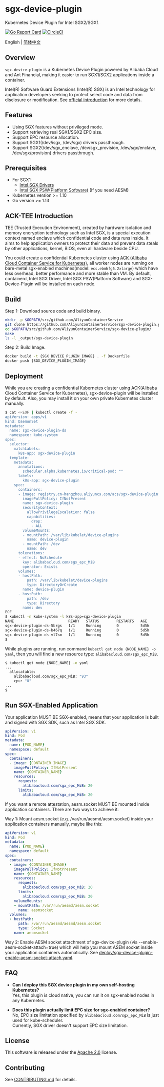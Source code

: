 # sgx-device-plugin

Kubernetes Device Plugin for Intel SGX2/SGX1.

[![Go Report Card](https://goreportcard.com/badge/github.com/AliyunContainerService/sgx-device-plugin)](https://goreportcard.com/report/github.com/AliyunContainerService/sgx-device-plugin)
[![CircleCI](https://circleci.com/gh/AliyunContainerService/sgx-device-plugin.svg?style=svg)](https://circleci.com/gh/AliyunContainerService/sgx-device-plugin)

English | [简体中文](./README-zh_CN.md)

## Overview

`sgx-device-plugin` is a Kubernetes Device Plugin powered by Alibaba Cloud and Ant Financial, making it easier to run SGX1/SGX2 applications inside a container.

Intel(R) Software Guard Extensions (Intel(R) SGX) is an Intel technology for application developers seeking to protect select code and data from disclosure or modification. See [official introduction](https://software.intel.com/en-us/sgx) for more details.

## Features

* Using SGX features without privileged mode.
* Support retrieving real SGX1/SGX2 EPC size.
* Support EPC resource allocation.
* Support SGX1(/dev/isgx, /dev/sgx) drivers passthrough.
* Support SGX2(/dev/sgx_enclave, /dev/sgx_provision, /dev/sgx/enclave, /dev/sgx/provision) drivers passthrough.

## Prerequisites

* For SGX1
  * [Intel SGX Drivers](https://github.com/intel/linux-sgx-driver)
  * [Intel SGX PSW(Platform Software)](https://github.com/intel/linux-sgx) (If you need AESM)
* Kubernetes version >= 1.10
* Go version >= 1.13

## ACK-TEE Introduction

TEE (Trusted Execution Environment), created by hardware isolation and memory encryption technology such as Intel SGX, is a special execution context named enclave which confidential code and data runs inside. It aims to help application owners to protect their data and prevent data steals by other applications, kernel, BIOS, even all hardware beside CPU.

You could create a confidential Kubernetes cluster using [ACK (Alibaba Cloud Container Service for Kubernetes)](https://aliyun.com/product/kubernetes), all worker nodes are running on bare-metal sgx-enabled machines(model: `ecs.ebmhfg5.2xlarge`) which have less overhead, better performance and more stable than VM. By default, containerd, Intel SGX Driver, Intel SGX PSW(Platform Software) and SGX-Device-Plugin will be installed on each node.

## Build

Step 1: Download source code and build binary.

```bash
mkdir -p $GOPATH/src/github.com/AliyunContainerService
git clone https://github.com/AliyunContainerService/sgx-device-plugin.git $GOPATH/src/github.com/AliyunContainerService/sgx-device-plugin
cd $GOPATH/src/github.com/AliyunContainerService/sgx-device-plugin/
make
ls -l _output/sgx-device-plugin
```

Step 2: Build Image.

```bash
docker build -t {SGX_DEVICE_PLUGIN_IMAGE} . -f Dockerfile
docker push {SGX_DEVICE_PLUGIN_IMAGE}
```

## Deployment

While you are creating a confidential Kubernetes cluster using ACK(Alibaba Cloud Container Service for Kubernetes), sgx-device-plugin will be installed by default. Also, you may install it on your own private Kubernetes cluster manually.

```bash
$ cat <<EOF | kubectl create -f -
apiVersion: apps/v1
kind: DaemonSet
metadata:
  name: sgx-device-plugin-ds
  namespace: kube-system
spec:
  selector:
    matchLabels:
      k8s-app: sgx-device-plugin
  template:
    metadata:
      annotations:
        scheduler.alpha.kubernetes.io/critical-pod: ""
      labels:
        k8s-app: sgx-device-plugin
    spec:
      containers:
      - image: registry.cn-hangzhou.aliyuncs.com/acs/sgx-device-plugin:v1.0.0-fb467e2-aliyun
        imagePullPolicy: IfNotPresent
        name: sgx-device-plugin
        securityContext:
          allowPrivilegeEscalation: false
          capabilities:
            drop:
            - ALL
        volumeMounts:
        - mountPath: /var/lib/kubelet/device-plugins
          name: device-plugin
        - mountPath: /dev
          name: dev
      tolerations:
      - effect: NoSchedule
        key: alibabacloud.com/sgx_epc_MiB
        operator: Exists
      volumes:
      - hostPath:
          path: /var/lib/kubelet/device-plugins
          type: DirectoryOrCreate
        name: device-plugin
      - hostPath:
          path: /dev
          type: Directory
        name: dev
EOF
$ kubectl -n kube-system -l k8s-app=sgx-device-plugin
NAME                         READY   STATUS        RESTARTS   AGE
sgx-device-plugin-ds-5brgs   1/1     Running       0          5d5h
sgx-device-plugin-ds-b467q   1/1     Running       0          5d5h
sgx-device-plugin-ds-vl7sm   1/1     Running       0          5d5h
$
```

While plugins are running, run command `kubectl get node {NODE_NAME} -o yaml`, then you will find a new resource type: `alibabacloud.com/sgx_epc_MiB`.

```bash
$ kubectl get node {NODE_NAME} -o yaml
...
  allocatable:
    alibabacloud.com/sgx_epc_MiB: "93"
    cpu: "8"
...
$
```

## Run SGX-Enabled Application

Your application MUST BE SGX-enabled, means that your application is built and signed with SGX SDK, such as Intel SGX SDK.

```yaml
apiVersion: v1
kind: Pod
metadata:
  name: {POD_NAME}
  namespace: default
spec:
  containers:
  - image: {CONTAINER_IMAGE}
    imagePullPolicy: IfNotPresent
    name: {CONTAINER_NAME}
    resources:
      requests:
        alibabacloud.com/sgx_epc_MiB: 20
      limits:
        alibabacloud.com/sgx_epc_MiB: 20
```

If you want a remote attestation, aesm.socket MUST BE mounted inside application containers. There are two ways to achieve it:

Way 1: Mount aesm.socket (e.g. /var/run/aesmd/aesm.socket) inside your application containers manually, maybe like this:

```yaml
apiVersion: v1
kind: Pod
metadata:
  name: {POD_NAME}
  namespace: default
spec:
  containers:
  - image: {CONTAINER_IMAGE}
    imagePullPolicy: IfNotPresent
    name: {CONTAINER_NAME}
    resources:
      requests:
        alibabacloud.com/sgx_epc_MiB: 20
      limits:
        alibabacloud.com/sgx_epc_MiB: 20
    volumeMounts:
    - mountPath: /var/run/aesmd/aesm.socket
      name: aesmsocket
  volumes:
  - hostPath:
      path: /var/run/aesmd/aesmd/aesm.socket
      type: Socket
    name: aesmsocket

```

Way 2: Enable AESM socket attachment of sgx-device-plugin (via --enable-aesm-socket-attach=true) which will help you mount ASEM socket inside your application containers automatically. See [deploy/sgx-device-plugin-enable-aesm-socket-attach.yaml](deploy/sgx-device-plugin-enable-aesm-socket-attach.yaml).

## FAQ

* **Can I deploy this SGX device plugin in my own self-hosting Kubernetes?**  
Yes, this plugin is cloud native, you can run it on sgx-enabled nodes in any Kubernetes.

* **Does this plugin actually limit EPC size for sgx-enabled container?**  
No, EPC size limitation specified by `alibabacloud.com/sgx_epc_MiB` is just used for kube-scheduler.  
Currently, SGX driver doesn't support EPC size limitation.

## License

This software is released under the [Apache 2.0](./LICENSE) license.

## Contributing

See [CONTRIBUTING.md](./docs/en/CONTRIBUTING.md) for details.
